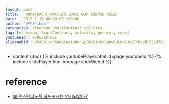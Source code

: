 ```yaml
---
layout: post
title:   makerDAO의 내부구조와 스마트 CDP 컨트랙트 테스트
date:   2019-1-17 00:00:00 +09:00
author: "신진환(Jin)"
categories: ethereum SmartContract solidity
tag: [ethereum, SmartContract, solidity, general, core]
youtubeId : XV0Lokkrm5I
slideWebId : 2PACX-1vRKWKUiAstuRunLpBKjAtzGoVqOwGULOvIJeZFYBxdNl721dTD2OBLhcra6YoYjXMn6LK2UYb9aSrSc
---
```

* content
{:toc}
{% include youtubePlayer.html id=page.youtubeId %}
{% include slidePlayer.html id=page.slideWebId %}

# reference
- [왜 콘스탄티노플 하드포크는 연기되었나?](https://medium.com/onther-tech/%EC%99%9C-%EC%BD%98%EC%8A%A4%ED%83%84%ED%8B%B0%EB%85%B8%ED%94%8C-%ED%95%98%EB%93%9C%ED%8F%AC%ED%81%AC%EB%8A%94-%EC%97%B0%EA%B8%B0%EB%90%98%EC%97%88%EB%82%98-685e54d652a5)
